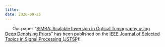 ```yaml
---
title:
date: 2020-09-25
---
```


&nbsp;&nbsp;&nbsp;&nbsp;&nbsp; Our paper "[SIMBA: Scalable Inversion in Optical Tomography using Deep Denoising Priors](https://arxiv.org/abs/1911.13241)" has been published on the [IEEE Journal of Selected Topics in Signal Processing (JSTSP)](https://ieeexplore.ieee.org/document/9107406)!
